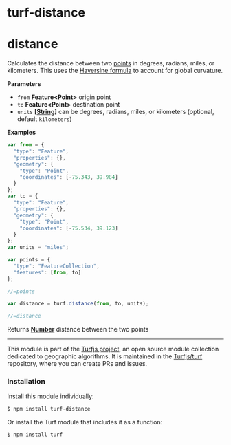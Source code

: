 # turf-distance

# distance

Calculates the distance between two [points](Point) in degrees, radians,
miles, or kilometers. This uses the
[Haversine formula](http://en.wikipedia.org/wiki/Haversine_formula)
to account for global curvature.

**Parameters**

-   `from` **Feature&lt;Point>** origin point
-   `to` **Feature&lt;Point>** destination point
-   `units` **\[[String](https://developer.mozilla.org/en-US/docs/Web/JavaScript/Reference/Global_Objects/String)]** can be degrees, radians, miles, or kilometers (optional, default `kilometers`)

**Examples**

```javascript
var from = {
  "type": "Feature",
  "properties": {},
  "geometry": {
    "type": "Point",
    "coordinates": [-75.343, 39.984]
  }
};
var to = {
  "type": "Feature",
  "properties": {},
  "geometry": {
    "type": "Point",
    "coordinates": [-75.534, 39.123]
  }
};
var units = "miles";

var points = {
  "type": "FeatureCollection",
  "features": [from, to]
};

//=points

var distance = turf.distance(from, to, units);

//=distance
```

Returns **[Number](https://developer.mozilla.org/en-US/docs/Web/JavaScript/Reference/Global_Objects/Number)** distance between the two points

---

This module is part of the [Turfjs project](http://turfjs.org/), an open source
module collection dedicated to geographic algorithms. It is maintained in the
[Turfjs/turf](https://github.com/Turfjs/turf) repository, where you can create
PRs and issues.

### Installation

Install this module individually:

```sh
$ npm install turf-distance
```

Or install the Turf module that includes it as a function:

```sh
$ npm install turf
```
